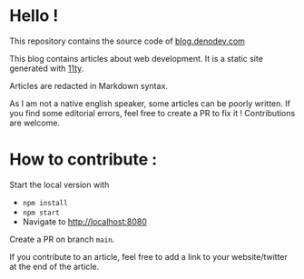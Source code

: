 # Hello !

This repository contains the source code of [blog.denodev.com](blog.denodev.com)

This blog contains articles about web development. It is a static site generated with [11ty](https://www.11ty.dev/).

Articles are redacted in Markdown syntax.

As I am not a native english speaker, some articles can be poorly written. If you find some editorial errors, feel free
to create a PR to fix it ! Contributions are welcome.

# How to contribute : 

Start the local version with
- `npm install`
- `npm start`
- Navigate to [http://localhost:8080](http://localhost:8080)

Create a PR on branch `main`.

If you contribute to an article, feel free to add a link to your website/twitter at the end of the article.
